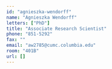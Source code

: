 ```yaml
---
id: "agnieszka-wendorff"
name: "Agnieszka Wendorff"
letters: ["PhD"]
title: "Associate Research Scientist"
phone: "851-5292"
fax: ""
email: "aw2785@cumc.columbia.edu"
room: "401B"
url: []
---
```

